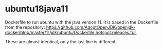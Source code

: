 # ubuntu18java11
Dockerfile to run ubuntu with the java version 11.
It is based in the Dockerfile from the repository:
https://github.com/AdoptOpenJDK/openjdk-docker/blob/master/11/jdk/ubuntu/Dockerfile.hotspot.releases.full

These are almost identical, only the last line is different
